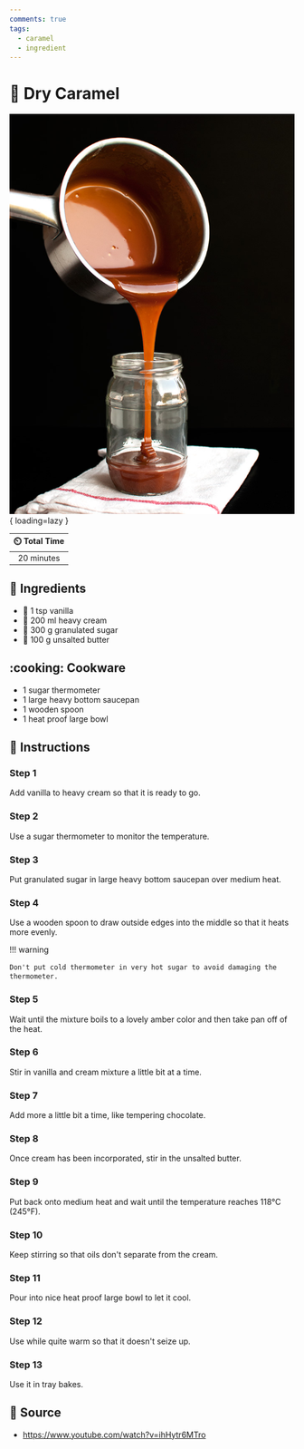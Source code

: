```yaml
---
comments: true
tags:
  - caramel
  - ingredient
---
```

# :candy: Dry Caramel

![Dry Caramel](../../assets/images/dry-caramel.jpg){ loading=lazy }

| :timer_clock: Total Time |
|:-----------------------: |
| 20 minutes |

## :salt: Ingredients

- :icecream: 1 tsp vanilla
- :icecream: 200 ml heavy cream
- :candy: 300 g granulated sugar
- :butter: 100 g unsalted butter

## :cooking: Cookware

- 1 sugar thermometer
- 1 large heavy bottom saucepan
- 1 wooden spoon
- 1 heat proof large bowl

## :pencil: Instructions

### Step 1

Add vanilla to heavy cream so that it is ready to go.

### Step 2

Use a sugar thermometer to monitor the temperature.

### Step 3

Put granulated sugar in large heavy bottom saucepan over medium heat.

### Step 4

Use a wooden spoon to draw outside edges into the middle so that it heats more evenly.

!!! warning

    Don't put cold thermometer in very hot sugar to avoid damaging the thermometer.

### Step 5

Wait until the mixture boils to a lovely amber color and then take pan off of the heat.

### Step 6

Stir in vanilla and cream mixture a little bit at a time.

### Step 7

Add more a little bit a time, like tempering chocolate.

### Step 8

Once cream has been incorporated, stir in the unsalted butter.

### Step 9

Put back onto medium heat and wait until the temperature reaches 118°C (245°F).

### Step 10

Keep stirring so that oils don't separate from the cream.

### Step 11

Pour into nice heat proof large bowl to let it cool.

### Step 12

Use while quite warm so that it doesn't seize up.

### Step 13

Use it in tray bakes.

## :link: Source

- <https://www.youtube.com/watch?v=ihHytr6MTro>
